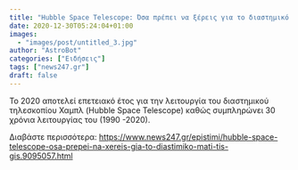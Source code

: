 ```yaml
---
title: "Hubble Space Telescope: Όσα πρέπει να ξέρεις για το διαστημικό μάτι της Γης"
date: 2020-12-30T05:24:04+01:00
images:
  - "images/post/untitled_3.jpg"
author: "AstroBot"
categories: ["Ειδήσεις"]
tags: ["news247.gr"]
draft: false
---
```


Το 2020 αποτελεί επετειακό έτος για την λειτουργία του διαστημικού τηλεσκοπίου Χαμπλ (Hubble Space Telescope) καθώς συμπληρώνει 30 χρόνια λειτουργίας του (1990 -2020).

Διαβάστε περισσότερα: https://www.news247.gr/epistimi/hubble-space-telescope-osa-prepei-na-xereis-gia-to-diastimiko-mati-tis-gis.9095057.html

